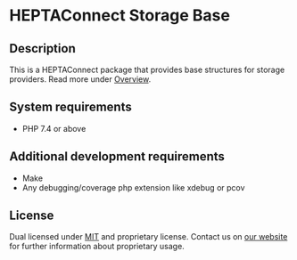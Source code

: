# HEPTAConnect Storage Base

## Description

This is a HEPTAConnect package that provides base structures for storage providers.
Read more under [Overview](../heptaconnect-docs).


## System requirements

* PHP 7.4 or above


## Additional development requirements

* Make
* Any debugging/coverage php extension like xdebug or pcov


## License

Dual licensed under [MIT](./LICENSE.md) and proprietary license.
Contact us on [our website](https://www.heptacom.de) for further information about proprietary usage.
